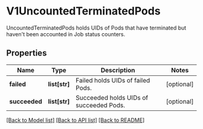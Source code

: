 # V1UncountedTerminatedPods

UncountedTerminatedPods holds UIDs of Pods that have terminated but haven't been accounted in Job status counters.

## Properties
Name | Type | Description | Notes
------------ | ------------- | ------------- | -------------
**failed** | **list[str]** | Failed holds UIDs of failed Pods. | [optional] 
**succeeded** | **list[str]** | Succeeded holds UIDs of succeeded Pods. | [optional] 

[[Back to Model list]](../README.md#documentation-for-models) [[Back to API list]](../README.md#documentation-for-api-endpoints) [[Back to README]](../README.md)


